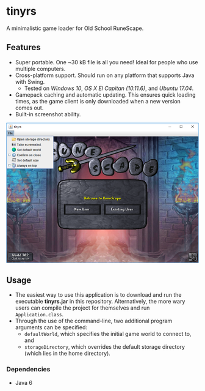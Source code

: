 # tinyrs
A minimalistic game loader for Old School RuneScape.

## Features
- Super portable. One ~30 kB file is all you need! Ideal for people who use
  multiple computers.
- Cross-platform support. Should run on any platform that supports Java with
  Swing.
  - Tested on *Windows 10*, *OS X El Capitan (10.11.6)*, and *Ubuntu 17.04*.
- Gamepack caching and automatic updating. This ensures quick loading times,
  as the game client is only downloaded when a new version comes out.
- Built-in screenshot ability.

![Screenshot](./screenshot.png)

## Usage
- The easiest way to use this application is to download and run the executable
  **tinyrs.jar** in this repository. Alternatively, the more wary users can
  compile the project for themselves and run `Application.class`.
- Through the use of the command-line, two additional program arguments can be
  specified:
  - `defaultWorld`, which specifies the initial game world to connect to, and
  - `storageDirectory`, which overrides the default storage directory (which
    lies in the home directory).

### Dependencies
- Java 6
